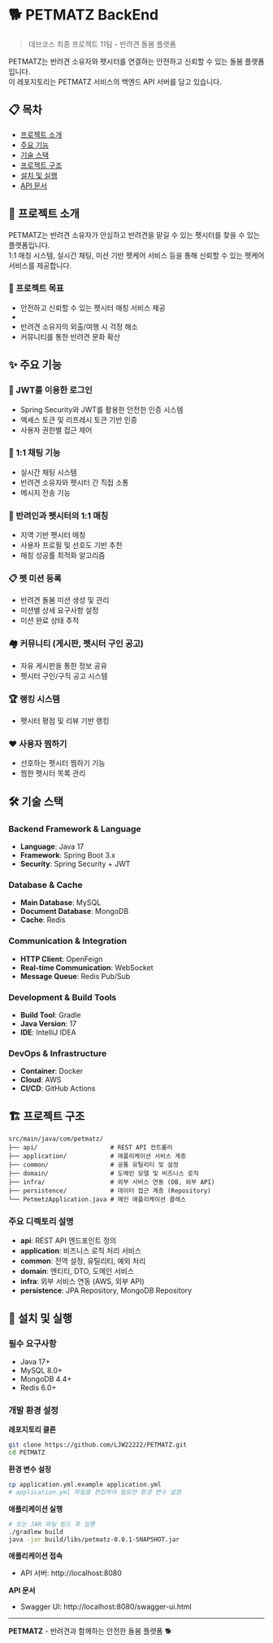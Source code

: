 # 🐕 PETMATZ BackEnd

> 데브코스 최종 프로젝트 11팀 - 반려견 돌봄 플랫폼

PETMATZ는 반려견 소유자와 펫시터를 연결하는 안전하고 신뢰할 수 있는 돌봄 플랫폼입니다.<br>
이 레포지토리는 PETMATZ 서비스의 백엔드 API 서버를 담고 있습니다.

## 📋 목차

- [프로젝트 소개](#프로젝트-소개)
- [주요 기능](#주요-기능)
- [기술 스택](#기술-스택)
- [프로젝트 구조](#프로젝트-구조)
- [설치 및 실행](#설치-및-실행)
- [API 문서](#api-문서)

## 🎯 프로젝트 소개

PETMATZ는 반려견 소유자가 안심하고 반려견을 맡길 수 있는 펫시터를 찾을 수 있는 플랫폼입니다.<br>
1:1 매칭 시스템, 실시간 채팅, 미션 기반 펫케어 서비스 등을 통해 신뢰할 수 있는 펫케어 서비스를 제공합니다.

### 🎯 프로젝트 목표
- 안전하고 신뢰할 수 있는 펫시터 매칭 서비스 제공
- 
- 반려견 소유자의 외출/여행 시 걱정 해소
- 커뮤니티를 통한 반려견 문화 확산

## ✨ 주요 기능

### 🔐 JWT를 이용한 로그인
- Spring Security와 JWT를 활용한 안전한 인증 시스템
- 액세스 토큰 및 리프레시 토큰 기반 인증
- 사용자 권한별 접근 제어

### 💬 1:1 채팅 기능
- 실시간 채팅 시스템
- 반려견 소유자와 펫시터 간 직접 소통
- 메시지 전송 기능

### 🤝 반려인과 펫시터의 1:1 매칭
- 지역 기반 펫시터 매칭
- 사용자 프로필 및 선호도 기반 추천
- 매칭 성공률 최적화 알고리즘

### 📋 펫 미션 등록
- 반려견 돌봄 미션 생성 및 관리
- 미션별 상세 요구사항 설정
- 미션 완료 상태 추적

### 🏘 커뮤니티 (게시판, 펫시터 구인 공고)
- 자유 게시판을 통한 정보 공유
- 펫시터 구인/구직 공고 시스템

### 🏆 랭킹 시스템
- 펫시터 평점 및 리뷰 기반 랭킹

### ❤️ 사용자 찜하기
- 선호하는 펫시터 찜하기 기능
- 찜한 펫시터 목록 관리

## 🛠 기술 스택
### Backend Framework & Language
- **Language**: Java 17
- **Framework**: Spring Boot 3.x
- **Security**: Spring Security + JWT

### Database & Cache
- **Main Database**: MySQL
- **Document Database**: MongoDB
- **Cache**: Redis

### Communication & Integration
- **HTTP Client**: OpenFeign
- **Real-time Communication**: WebSocket
- **Message Queue**: Redis Pub/Sub

### Development & Build Tools
- **Build Tool**: Gradle
- **Java Version**: 17
- **IDE**: IntelliJ IDEA

### DevOps & Infrastructure
- **Container**: Docker
- **Cloud**: AWS
- **CI/CD**: GitHub Actions

## 🏗 프로젝트 구조

```
src/main/java/com/petmatz/
├── api/                    # REST API 컨트롤러
├── application/            # 애플리케이션 서비스 계층
├── common/                 # 공통 유틸리티 및 설정
├── domain/                 # 도메인 모델 및 비즈니스 로직
├── infra/                  # 외부 서비스 연동 (DB, 외부 API)
├── persistence/            # 데이터 접근 계층 (Repository)
└── PetmetzApplication.java # 메인 애플리케이션 클래스
```

### 주요 디렉토리 설명

- **api**: REST API 엔드포인트 정의
- **application**: 비즈니스 로직 처리 서비스
- **common**: 전역 설정, 유틸리티, 예외 처리
- **domain**: 엔티티, DTO, 도메인 서비스
- **infra**: 외부 서비스 연동 (AWS, 외부 API)
- **persistence**: JPA Repository, MongoDB Repository

## 🚀 설치 및 실행
### 필수 요구사항
- Java 17+
- MySQL 8.0+
- MongoDB 4.4+
- Redis 6.0+

### 개발 환경 설정
**레포지토리 클론**
```bash
git clone https://github.com/LJW22222/PETMATZ.git
cd PETMATZ
```

**환경 변수 설정**
```bash
cp application.yml.example application.yml
# application.yml 파일을 편집하여 필요한 환경 변수 설정
```

**애플리케이션 실행**
```bash
# 또는 JAR 파일 빌드 후 실행
./gradlew build
java -jar build/libs/petmatz-0.0.1-SNAPSHOT.jar
```

**애플리케이션 접속**
- API 서버: http://localhost:8080

**API 문서**
- Swagger UI: http://localhost:8080/swagger-ui.html
---
**PETMATZ** - 반려견과 함께하는 안전한 돌봄 플랫폼 🐕
